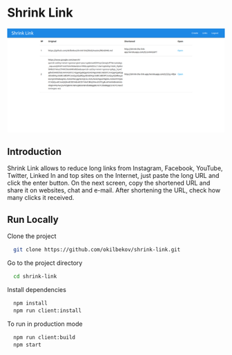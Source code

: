 # Shrink Link

![screenshot](screenshot.png)

## Introduction

Shrink Link allows to reduce long links from Instagram, Facebook, YouTube, Twitter, Linked In and top sites on the Internet, just paste the long URL and click the enter button. On the next screen, copy the shortened URL and share it on websites, chat and e-mail. After shortening the URL, check how many clicks it received.

## Run Locally

Clone the project

```bash
  git clone https://github.com/okilbekov/shrink-link.git
```

Go to the project directory

```bash
  cd shrink-link
```

Install dependencies

```bash
  npm install
  npm run client:install
```

To run in production mode

```bash
  npm run client:build
  npm start
